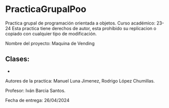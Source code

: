 # PracticaGrupalPoo
Practica grupal de programación orientada a objetos. Curso académico: 23-24
Esta practica tiene derechos de autor, esta prohibido su replicacion o copiado con cualquier tipo de modificación. 


Nombre del proyecto: Maquina de Vending

Clases: 
  -
  -

Autores de la practica: Manuel Luna Jimenez, Rodrigo López Chumillas.

Profesor: Iván Barcia Santos.

Fecha de entrega: 26/04/2024
